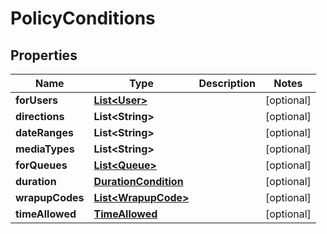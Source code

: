 
# PolicyConditions

## Properties
Name | Type | Description | Notes
------------ | ------------- | ------------- | -------------
**forUsers** | [**List&lt;User&gt;**](User.md) |  |  [optional]
**directions** | **List&lt;String&gt;** |  |  [optional]
**dateRanges** | **List&lt;String&gt;** |  |  [optional]
**mediaTypes** | **List&lt;String&gt;** |  |  [optional]
**forQueues** | [**List&lt;Queue&gt;**](Queue.md) |  |  [optional]
**duration** | [**DurationCondition**](DurationCondition.md) |  |  [optional]
**wrapupCodes** | [**List&lt;WrapupCode&gt;**](WrapupCode.md) |  |  [optional]
**timeAllowed** | [**TimeAllowed**](TimeAllowed.md) |  |  [optional]



